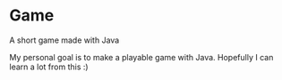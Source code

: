 # Game
 A short game made with Java

My personal goal is to make a playable game with Java. Hopefully I can learn a lot from this :)
